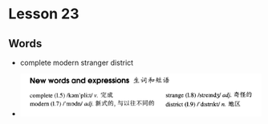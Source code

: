 # Lesson 23

## Words

- complete modern stranger district

- ![Words](../../../Images/Part2/03/words-23.png)
